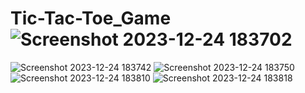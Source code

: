 # Tic-Tac-Toe_Game![Screenshot 2023-12-24 183702](https://github.com/aman2282003/Tic-Tac-Toe_Game/assets/131010086/1b9147c5-cf60-416e-a2b0-905440d7c218)
![Screenshot 2023-12-24 183742](https://github.com/aman2282003/Tic-Tac-Toe_Game/assets/131010086/1100f644-3e88-4fb4-b06c-d772fcbc1e69)
![Screenshot 2023-12-24 183750](https://github.com/aman2282003/Tic-Tac-Toe_Game/assets/131010086/87ca24b8-d418-4d3b-af80-7a2f8cc72b42)
![Screenshot 2023-12-24 183810](https://github.com/aman2282003/Tic-Tac-Toe_Game/assets/131010086/16193497-a5dc-401c-ae18-f42a36fa3cdf)
![Screenshot 2023-12-24 183818](https://github.com/aman2282003/Tic-Tac-Toe_Game/assets/131010086/fb1c857b-b989-4aab-98a6-631415259a2a)

